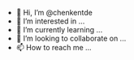 - 👋 Hi, I’m @chenkentde
- 👀 I’m interested in ...
- 🌱 I’m currently learning ...
- 💞️ I’m looking to collaborate on ...
- 📫 How to reach me ...

<!---
chenkentde/chenkentde is a ✨ special ✨ repository because its `README.md` (this file) appears on your GitHub profile.
You can click the Preview link to take a look at your changes.
--->
